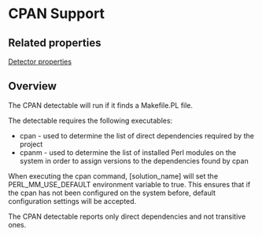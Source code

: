 # CPAN Support

## Related properties

[Detector properties](../properties/detectors/cpan.md)

## Overview

The CPAN detectable will run if it finds a Makefile.PL file.

The detectable requires the following executables:

* cpan - used to determine the list of direct dependencies required by the project
* cpanm - used to determine the list of installed Perl modules on the system in order to assign versions to the dependencies found by cpan

When executing the cpan command, [solution_name] will set the PERL_MM_USE_DEFAULT environment variable to true. This ensures that if the cpan has not been configured on the system before, default configuration settings will be accepted.

The CPAN detectable reports only direct dependencies and not transitive ones.
